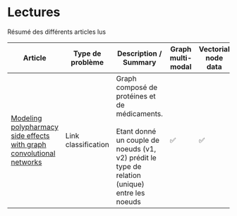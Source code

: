 # Lectures

Résumé des différents articles lus

| Article                                                                                                                                                | Type de problème    | Description / Summary                                                                                                                               | Graph multi-modal | Vectorial node data | Vectorial link data |
| ------------------------------------------------------------------------------------------------------------------------------------------------------ | ------------------- | --------------------------------------------------------------------------------------------------------------------------------------------------- | ----------------- | ------------------- | ------------------- |
| [Modeling polypharmacy side effects with graph convolutional networks](https://academic.oup.com/bioinformatics/article/34/13/i457/5045770?login=false) | Link classification | Graph composé de protéines et de médicaments. <br><br>Etant donné un couple de noeuds (v1, v2) prédit le type de relation (unique) entre les noeuds | ✅                | ✅                  | ❌                  |
